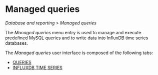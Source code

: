 # Managed queries

 *Database and reporting > Managed queries*

The *Managed queries* menu entry is used to manage and execute predefined MySQL queries and to write data into InfluxDB time series databases.

The *Managed queries* user interface is composed of the following tabs:  
  - [QUERIES](./01a_Queries.md)  
  - [INFLUXDB TIME SERIES](./01b_InfluDBTimeSeries.md)

